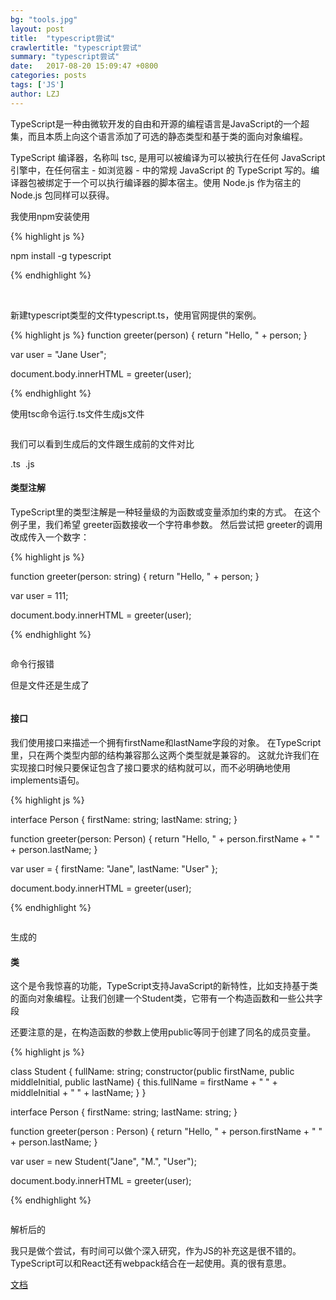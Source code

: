 ```yaml
---
bg: "tools.jpg"
layout: post
title:  "typescript尝试"
crawlertitle: "typescript尝试"
summary: "typescript尝试"
date:   2017-08-20 15:09:47 +0800
categories: posts
tags: ['JS']
author: LZJ
---
```


TypeScript是一种由微软开发的自由和开源的编程语言是JavaScript的一个超集，而且本质上向这个语言添加了可选的静态类型和基于类的面向对象编程。

TypeScript 编译器，名称叫 tsc, 是用可以被编译为可以被执行在任何 JavaScript 引擎中，在任何宿主 - 如浏览器 - 中的常规 JavaScript 的 TypeScript 写的。编译器包被绑定于一个可以执行编译器的脚本宿主。使用 Node.js 作为宿主的 Node.js 包同样可以获得。


我使用npm安装使用

{% highlight js %}

npm install -g typescript

{% endhighlight %}

<img src="http://liuzejin.top/assets/images/showHow/typescript/1.png" alt="">
<img src="http://liuzejin.top/assets/images/showHow/typescript/2.png" alt="">

新建typescript类型的文件typescript.ts，使用官网提供的案例。

{% highlight js %}
function greeter(person) {
    return "Hello, " + person;
}

var user = "Jane User";

document.body.innerHTML = greeter(user);

{% endhighlight %}

使用tsc命令运行.ts文件生成js文件

<img src="http://liuzejin.top/assets/images/showHow/typescript/3.png" alt="">

我们可以看到生成后的文件跟生成前的文件对比

.ts
<img src="http://liuzejin.top/assets/images/showHow/typescript/4.png" alt="">
.js
<img src="http://liuzejin.top/assets/images/showHow/typescript/5.png" alt="">

<h4>类型注解</h4>

TypeScript里的类型注解是一种轻量级的为函数或变量添加约束的方式。 在这个例子里，我们希望 greeter函数接收一个字符串参数。 然后尝试把 greeter的调用改成传入一个数字：

{% highlight js %}

function greeter(person: string) {
    return "Hello, " + person;
}

var user = 111;

document.body.innerHTML = greeter(user);

{% endhighlight %}

<img src="http://liuzejin.top/assets/images/showHow/typescript/6.png" alt="">

命令行报错
<img src="http://liuzejin.top/assets/images/showHow/typescript/7.png" alt="">

但是文件还是生成了

<img src="http://liuzejin.top/assets/images/showHow/typescript/8.png" alt="">

<h4>接口</h4>

我们使用接口来描述一个拥有firstName和lastName字段的对象。 在TypeScript里，只在两个类型内部的结构兼容那么这两个类型就是兼容的。 这就允许我们在实现接口时候只要保证包含了接口要求的结构就可以，而不必明确地使用 implements语句。

{% highlight js %}

interface Person {
    firstName: string;
    lastName: string;
}

function greeter(person: Person) {
    return "Hello, " + person.firstName + " " + person.lastName;
}

var user = { firstName: "Jane", lastName: "User" };

document.body.innerHTML = greeter(user);

{% endhighlight %}

<img src="http://liuzejin.top/assets/images/showHow/typescript/9.png" alt="">

生成的
<img src="http://liuzejin.top/assets/images/showHow/typescript/11.png" alt="">

<h4>类</h4>

这个是令我惊喜的功能，TypeScript支持JavaScript的新特性，比如支持基于类的面向对象编程。让我们创建一个Student类，它带有一个构造函数和一些公共字段

还要注意的是，在构造函数的参数上使用public等同于创建了同名的成员变量。

{% highlight js %}

class Student {
    fullName: string;
    constructor(public firstName, public middleInitial, public lastName) {
        this.fullName = firstName + " " + middleInitial + " " + lastName;
    }
}

interface Person {
    firstName: string;
    lastName: string;
}

function greeter(person : Person) {
    return "Hello, " + person.firstName + " " + person.lastName;
}

var user = new Student("Jane", "M.", "User");

document.body.innerHTML = greeter(user);

{% endhighlight %}


<img src="http://liuzejin.top/assets/images/showHow/typescript/12.png" alt="">

解析后的
<img src="http://liuzejin.top/assets/images/showHow/typescript/13.png" alt="">


我只是做个尝试，有时间可以做个深入研究，作为JS的补充这是很不错的。TypeScript可以和React还有webpack结合在一起使用。真的很有意思。

<a href="https://www.tslang.cn/docs/home.html" target="_blank">文档</a>